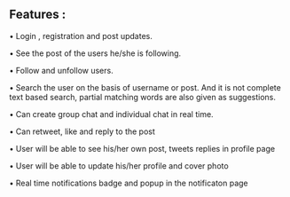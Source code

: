 
## Features :
• Login , registration and post updates.

• See the post of the users he/she is following.

• Follow and unfollow users.

• Search the user on the basis of username or post. And it is not complete text based search, partial matching words are also 
given as suggestions.

• Can create group chat and individual chat in real time.

• Can retweet, like and reply to the post

• User will be able to see his/her own post, tweets replies in profile page

• User will be able to update his/her profile and cover photo

• Real time notifications badge and popup in the notificaton page 
